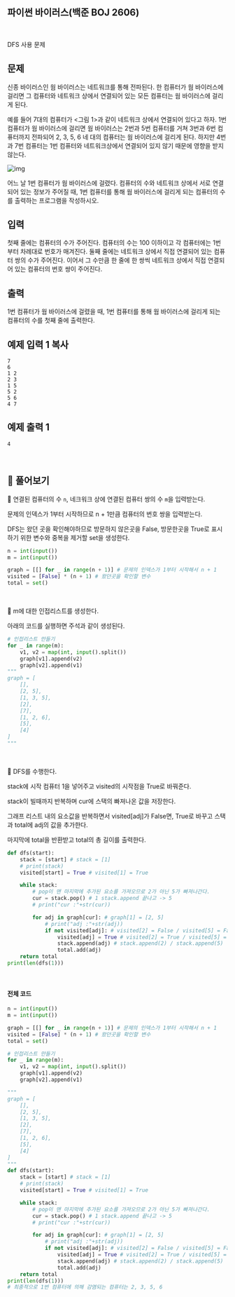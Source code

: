 ## 파이썬 바이러스(백준 BOJ 2606)

<br>

DFS 사용 문제

## 문제

신종 바이러스인 웜 바이러스는 네트워크를 통해 전파된다. 한 컴퓨터가 웜 바이러스에 걸리면 그 컴퓨터와 네트워크 상에서 연결되어 있는 모든 컴퓨터는 웜 바이러스에 걸리게 된다.

예를 들어 7대의 컴퓨터가 <그림 1>과 같이 네트워크 상에서 연결되어 있다고 하자. 1번 컴퓨터가 웜 바이러스에 걸리면 웜 바이러스는 2번과 5번 컴퓨터를 거쳐 3번과 6번 컴퓨터까지 전파되어 2, 3, 5, 6 네 대의 컴퓨터는 웜 바이러스에 걸리게 된다. 하지만 4번과 7번 컴퓨터는 1번 컴퓨터와 네트워크상에서 연결되어 있지 않기 때문에 영향을 받지 않는다.

![img](https://www.acmicpc.net/upload/images/zmMEZZ8ioN6rhCdHmcIT4a7.png)

어느 날 1번 컴퓨터가 웜 바이러스에 걸렸다. 컴퓨터의 수와 네트워크 상에서 서로 연결되어 있는 정보가 주어질 때, 1번 컴퓨터를 통해 웜 바이러스에 걸리게 되는 컴퓨터의 수를 출력하는 프로그램을 작성하시오.

## 입력

첫째 줄에는 컴퓨터의 수가 주어진다. 컴퓨터의 수는 100 이하이고 각 컴퓨터에는 1번 부터 차례대로 번호가 매겨진다. 둘째 줄에는 네트워크 상에서 직접 연결되어 있는 컴퓨터 쌍의 수가 주어진다. 이어서 그 수만큼 한 줄에 한 쌍씩 네트워크 상에서 직접 연결되어 있는 컴퓨터의 번호 쌍이 주어진다.

## 출력

1번 컴퓨터가 웜 바이러스에 걸렸을 때, 1번 컴퓨터를 통해 웜 바이러스에 걸리게 되는 컴퓨터의 수를 첫째 줄에 출력한다.

## 예제 입력 1 복사

```
7
6
1 2
2 3
1 5
5 2
5 6
4 7
```

## 예제 출력 1

```
4
```

<br>

## 📝 풀어보기 

📌 연결된 컴퓨터의 수 `n`, 네크워크 상에 연결된 컴퓨터 쌍의 수 `m`을 입력받는다.

문제의 인덱스가 1부터 시작하므로 n + 1만큼 컴퓨터의 번호 쌍을 입력받는다.

DFS는 왔던 곳을 확인해야하므로 방문하지 않은곳을 False, 방문한곳을 True로 표시하기 위한 변수와 중복을 제거할 set을 생성한다.

``` python
n = int(input())
m = int(input())

graph = [[] for _ in range(n + 1)] # 문제의 인덱스가 1부터 시작해서 n + 1
visited = [False] * (n + 1) # 왔던곳을 확인할 변수
total = set()
```

<br>

📌 m에 대한 인접리스트를 생성한다.

아래의 코드를 실행하면 주석과 같이 생성된다.

``` python
# 인접리스트 만들기
for _ in range(m):
    v1, v2 = map(int, input().split())
    graph[v1].append(v2)
    graph[v2].append(v1)
"""
graph = [
    [],
    [2, 5],
    [1, 3, 5],
    [2],
    [7],
    [1, 2, 6],
    [5],
    [4]
]
"""
```

<br>

📌 DFS를 수행한다.

stack에 시작 컴퓨터 1을 넣어주고 visited의 시작점을 True로 바꿔준다.

stack이 빌때까지 반복하며 cur에 스택의 빠져나온 값을 저장한다.

그래프 리스트 내의 요소값을 반복하면서 visited[adj]가 False면, True로 바꾸고 스택과 total에 adj의 값을 추가한다.

마지막에 total을 반환받고 total의 총 길이를 출력한다.

``` python
def dfs(start):
    stack = [start] # stack = [1]
    # print(stack)
    visited[start] = True # visited[1] = True

    while stack:
        # pop이 맨 마지막에 추가된 요소를 가져오므로 2가 아닌 5가 빠져나간다.
        cur = stack.pop() # 1 stack.append 끝나고 -> 5
        # print("cur :"+str(cur))

        for adj in graph[cur]: # graph[1] = [2, 5]
            # print("adj :"+str(adj))
            if not visited[adj]: # visited[2] = False / visited[5] = False
                visited[adj] = True # visited[2] = True / visited[5] = False
                stack.append(adj) # stack.append(2) / stack.append(5)
                total.add(adj)
    return total
print(len(dfs(1)))
```

<br>

#### 전체 코드

``` python
n = int(input())
m = int(input())

graph = [[] for _ in range(n + 1)] # 문제의 인덱스가 1부터 시작해서 n + 1
visited = [False] * (n + 1) # 왔던곳을 확인할 변수
total = set()

# 인접리스트 만들기
for _ in range(m):
    v1, v2 = map(int, input().split())
    graph[v1].append(v2)
    graph[v2].append(v1)

"""
graph = [
    [],
    [2, 5],
    [1, 3, 5],
    [2],
    [7],
    [1, 2, 6],
    [5],
    [4]
]
"""
def dfs(start):
    stack = [start] # stack = [1]
    # print(stack)
    visited[start] = True # visited[1] = True

    while stack:
        # pop이 맨 마지막에 추가된 요소를 가져오므로 2가 아닌 5가 빠져나간다.
        cur = stack.pop() # 1 stack.append 끝나고 -> 5
        # print("cur :"+str(cur))

        for adj in graph[cur]: # graph[1] = [2, 5]
            # print("adj :"+str(adj))
            if not visited[adj]: # visited[2] = False / visited[5] = False
                visited[adj] = True # visited[2] = True / visited[5] = False
                stack.append(adj) # stack.append(2) / stack.append(5)
                total.add(adj)
    return total
print(len(dfs(1)))
# 최종적으로 1번 컴퓨터에 의해 감염되는 컴퓨터는 2, 3, 5, 6
```

